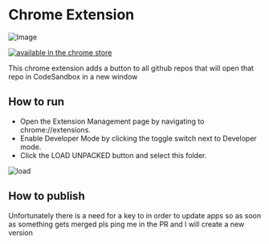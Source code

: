 # Chrome Extension

![Image](https://user-images.githubusercontent.com/1051509/46907462-fc0ef600-cf12-11e8-8d73-05b95577364e.png)

[![available in the chrome store](https://developer.chrome.com/webstore/images/ChromeWebStore_Badge_v2_206x58.png)](https://chrome.google.com/webstore/detail/jkhbnhagngalpojoeijaleemepfpefmp)

This chrome extension adds a button to all github repos that will open that repo in CodeSandbox in a new window

## How to run

- Open the Extension Management page by navigating to chrome://extensions.
- Enable Developer Mode by clicking the toggle switch next to Developer mode.
- Click the LOAD UNPACKED button and select this folder.

![load](https://developer.chrome.com/static/images/get_started/load_extension.png)

## How to publish

Unfortunately there is a need for a key to in order to update apps so as soon as something gets merged pls ping me in the PR and I will create a new version
